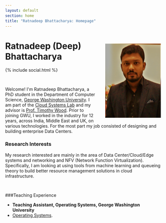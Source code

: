 ```yaml
---
layout: default
section: home
title: "Ratnadeep Bhattacharya: Homepage"
---
```

<img src="static/info/profile.jpg" class="img-thumbnail" width="180px" style="float:right; margin-left:30px; margin-top:35px; margin-bottom:10px;">

# Ratnadeep (Deep) Bhattacharya
{% include social.html %}

&nbsp;

Welcome! I'm Ratnadeep Bhattacharya, a PhD student in the Department of Computer Science, [George Washington University](http://www.gwu.edu/). I am part of the [Cloud Systems Lab](https://cloudlab.seas.gwu.edu/) and my advisor is [Prof. Timothy Wood](http://faculty.cs.gwu.edu/~timwood/wiki/doku.php). Prior to joining GWU, I worked in the industry for 12 years, across India, Middle East and UK, on various technologies. For the most part my job consisted of designing and building enterprise Data Centers.

### Research Interests
My research interested are mainly in the area of Data Center/Cloud/Edge systems and networking and NFV (Network Function Virtualization). Specifically, I am looking at using tools from machine learning and queueing theory to build better resource management solutions in cloud infrastructure.

&nbsp;

###Teaching Experience

* **Teaching Assistant, Operating Systems, George Washington University**
* [Operating Systems](https://www2.seas.gwu.edu/~gparmer/classes/2018-08-01-Operating-Systems.html).

&nbsp;

